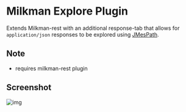 # Milkman Explore Plugin

Extends Milkman-rest with an additional response-tab that allows for `application/json` responses to be explored using [JMesPath](http://jmespath.org/).


## Note

  * requires milkman-rest plugin
  
## Screenshot

![img](/img/explore-plugin.PNG)